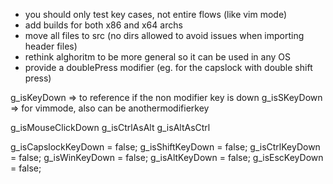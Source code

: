 - you should only test key cases, not entire flows (like vim mode)
- add builds for both x86 and x64 archs
- move all files to src (no dirs allowed to avoid issues when importing header files)
- rethink alghoritm to be more general so it can be used in any OS
- provide a doublePress modifier (eg. for the capslock with double shift press)

<!--
Key: string | string[] - matches currentKey, it can be an [] for ORs
Condition: { [key]: [value] } - multiple keys will represent ANDs
Fire: [string | null, string | null];


Rule {
  oneOfOrBoth [Key, Condition]
  (rules: Rule[] | fire: Fire)
} | { fire: Fire }

KeyBinding {
  modifier: string[];
  ...Rule
}

// This is a keybinding only for modifiers, and you enter it when the "key":
// - "was just pressed/released, it is still pressed down
// Once a rule is met, the Keybinding will fire it, stop looking and subsequent keybindings will be skipped
// If no fire was returned, let the key go through
// "fire" is a tuple representing the keys to fire for when the key is pressed or released

KeyBinding[]
-->



g_isKeyDown => to reference if the non modifier key is down
g_isSKeyDown => for vimmode, also can be anothermodifierkey

g_isMouseClickDown
g_isCtrlAsAlt
g_isAltAsCtrl

g_isCapslockKeyDown = false;
g_isShiftKeyDown = false;
g_isCtrlKeyDown = false;
g_isWinKeyDown = false;
g_isAltKeyDown = false;
g_isEscKeyDown = false;

